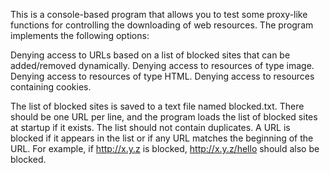 This is a console-based program that allows you to test some proxy-like functions for controlling the downloading of web resources. The program implements the following options:

Denying access to URLs based on a list of blocked sites that can be added/removed dynamically.
Denying access to resources of type image.
Denying access to resources of type HTML.
Denying access to resources containing cookies.

The list of blocked sites is saved to a text file named blocked.txt. There should be one URL per line, and the program loads the list of blocked sites at startup if it exists. The list should not contain duplicates. A URL is blocked if it appears in the list or if any URL matches the beginning of the URL. For example, if http://x.y.z is blocked, http://x.y.z/hello should also be blocked.
